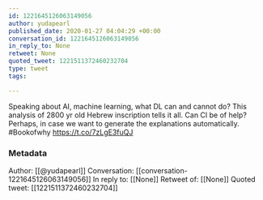 ```yaml
---
id: 1221645126063149056
author: yudapearl
published_date: 2020-01-27 04:04:29 +00:00
conversation_id: 1221645126063149056
in_reply_to: None
retweet: None
quoted_tweet: 1221511372460232704
type: tweet
tags:

---
```


Speaking about AI, machine learning, what DL can and cannot do? This analysis of 2800 yr old Hebrew inscription tells it all. Can CI be of help? Perhaps, in case we want to generate the explanations automatically. #Bookofwhy https://t.co/7zLgE3fuQJ

### Metadata

Author: [[@yudapearl]]
Conversation: [[conversation-1221645126063149056]]
In reply to: [[None]]
Retweet of: [[None]]
Quoted tweet: [[1221511372460232704]]
